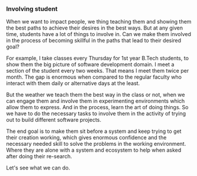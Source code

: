 ### Involving student

When we want to impact people, we thing teaching them and showing them the best paths to achieve their desires in the best ways. But at any given time, students have a lot of things to involve in. Can we make them involved in the process of becoming skillful in the paths that lead to their desired goal?

For example, I take classes every Thursday for 1st year B.Tech students, to show them the big picture of software development domain. I meet a section of the student every two weeks. That means I meet them twice per month. The gap is enormous when compared to the regular faculty who interact with them daily or alternative days at the least.

But the weather we teach them the best way in the class or not, when we can engage them and involve them in experimenting environments which allow them to express. And in the process, learn the art of doing things. So we have to do the necessary tasks to involve them in the activity of trying out to build different software projects.

The end goal is to make them sit before a system and keep trying to get their creation working, which gives enormous confidence and the necessary needed skill to solve the problems in the working environment. Where they are alone with a system and ecosystem to help when asked after doing their re-search.

Let's see what we can do.